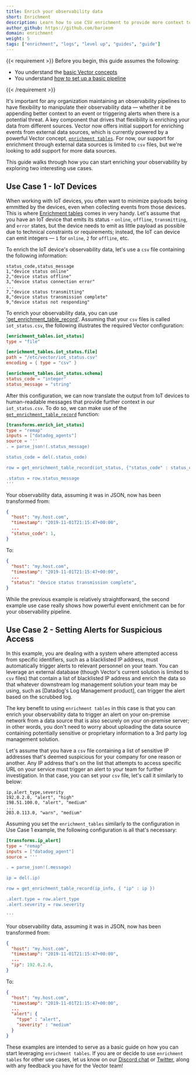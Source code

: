 ```yaml
---
title: Enrich your observability data 
short: Enrichment
description: Learn how to use CSV enrichment to provide more context to your data
author_github: https://github.com/barieom
domain: enrichment
weight: 5
tags: ["enrichment", "logs", "level up", "guides", "guide"]
---
```


{{< requirement >}}
Before you begin, this guide assumes the following:

* You understand the [basic Vector concepts][concepts]
* You understand [how to set up a basic pipeline][pipeline]

[concepts]: /docs/about/concepts
[pipeline]: /docs/setup/quickstart
{{< /requirement >}}


It's important for any organization maintaining an observability pipelines to 
have flexibility to manipulate their observability data — whether it be appending 
better context to an event or triggering alerts when there is a potential threat. 
A key component that drives that flexibility is enriching your data from different 
sources. Vector now offers initial support for enriching events from external data 
sources, which is currently powered by a powerful Vector concept, 
[`enrichment tables`][Enrichment tables]. For now, our support for enrichment 
through external data sources is limited to `csv` files, but we're  looking to 
add support for more data sources.

This guide walks through how you can start enriching your observability by
 exploring two interesting use cases.

## Use Case 1 - IoT Devices

When working with IoT devices, you often want to minimize payloads being 
emmitted by the devices, even when collecting events from those devices. This 
is where [Enrichment tables] comes in very handy. Let's assume that you have an 
IoT device that emits its status - `online`, `offline`, `transmitting`, and 
`error` states, but the device needs to emit as little payload as possible 
due to technical constraints or requirements; instead, the IoT can device can 
emit integers — `1` for `online`, `2` for `offline`, etc. 

To enrich the IoT device's observability data, let's use a `csv` file 
containing the following information:

```csv
status_code,status_message
1,"device status online"
2,"device status offline"
3,"device status connection error"
...
7,"device status transmitting"
8,"device status transmission complete"
9,"device status not responding"
```

To enrich your observability data, you can use ['get_enrichment_table_record'][get_enrichment_table_record]. 
Assuming that your `csv` files is called `iot_status.csv`, the following 
illustrates the required Vector configuration:

``` toml
[enrichment_tables.iot_status]
type = "file"

[enrichment_tables.iot_status.file]
path = "/etc/vector/iot_status.csv"
encoding = { type = "csv" }

[enrichment_tables.iot_status.schema]
status_code = "integer"
status_message = "string"
```

After this configuration, we can now translate the output from IoT devices to 
human-readable messages that provide further context in our `iot_status.csv`. 
To do so, we can make use of the [`get_enrichment_table_record`][get_enrichment_table_record] function:

``` toml
[transforms.enrich_iot_status]
type = "remap"
inputs = ["datadog_agents"]
source = '''
. = parse_json!(.status_message)

status_code = del(.status_code)

row = get_enrichment_table_record(iot_status, {"status_code" : status_code})

.status = row.status_message
'''
```

Your observability data, assuming it was in JSON, now has been transformed from:

```json
{
  "host": "my.host.com",
  "timestamp": "2019-11-01T21:15:47+00:00",
  ...
  "status_code": 1,
}
```

To:

```json
{
  "host": "my.host.com",
  "timestamp": "2019-11-01T21:15:47+00:00",
  ...
  "status": "device status transmission complete",
}
```

While the previous example is relatively straightforward, the second example 
use case really shows how powerful event enrichment can be for your 
observability pipeline. 

## Use Case 2 - Setting Alerts for Suspicious Access

In this example, you are dealing with a system where attempted access from 
specific identifiers, such as a blacklisted IP address, must automatically trigger
alerts to relevant personnel on your team. You can leverage an external database 
(though Vector's current solution is limited to `csv` files) that contain 
a list of blacklisted IP address and enrich the data so that whatever downstream 
log management solution your team may be using, such as 
[Datadog's Log Management product], can trigger the alert based on the scrubbed
log. 

The key benefit to using `enrichment tables` in this case is that you can 
enrich your observability data to trigger an alert on your on-premise network
from a data source that is also securely on your on-premise server; in other words,
you don't need to worry about uploading the data source containing potentially
sensitive or proprietary information to a 3rd party log management solution. 

Let's assume that you have a `csv` file containing a list of sensitive IP 
addresses that's deemed suspicious for your company for one reason or another. 
Any IP address that's on the list that attempts to access specific URL
on your service must trigger an alert to your team for further investigation. In 
that case, you can set your `csv` file, let's call it  similarly to below:

``` csv
ip,alert_type,severity
192.0.2.0, "alert", "high"
198.51.100.0, "alert", "medium"
...
203.0.113.0, "warn", "medium"
```

Assuming you set the `enrichment_tables` similarly to the configuration in Use Case 1 example, the following configuration is all that's necessary:

``` toml
[transforms.ip_alert]
type = "remap"
inputs = ["datadog_agent"]
source = '''

. = parse_json!(.message)

ip = del(.ip)

row = get_enrichment_table_record(ip_info, { "ip" : ip })

.alert.type = row.alert_type
.alert.severity = row.severity

'''
```

Your observability data, assuming it was in JSON, now has been transformed from:

```json
{
  "host": "my.host.com",
  "timestamp": "2019-11-01T21:15:47+00:00",
  ...
  "ip": 192.0.2.0,
}
```

To:

```json
{
  "host": "my.host.com",
  "timestamp": "2019-11-01T21:15:47+00:00",
  ...
  "alert": { 
  	"type" : "alert",
  	"severity" : "medium"
  }
}
```

These examples are intended to serve as a basic guide on how you can start 
leveraging `enrichment tables`. If you are or decide to use `enrichment tables` 
for other use cases, let us know on our [Discord chat] or [Twitter], along with
any feedback you have for the Vector team!


[Enrichment tables]: /docs/reference/glossary/#enrichment-tables
[get_enrichment_table_record]: /docs/reference/vrl/functions/#get_enrichment_table_record
[Datadog's Log Management]: https://docs.datadoghq.com/logs/
[find_enrichment_table_records]: /docs/reference/vrl/functions/#find_enrichment_table_records
[example IP source]: https://datatracker.ietf.org/doc/html/rfc5737
[Discord chat]: https://discord.com/invite/dX3bdkF
[Twitter]: https://twitter.com/vectordotdev
